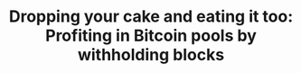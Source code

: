 ---
layout: talk
header-img: "img/index-bg.jpg"
title: "Dropping your cake and eating it too: Profiting in Bitcoin pools by withholding blocks"
speakers:
  - display_name: Loi Luu
    link_name: Loi Luu
description:
  - In this talk I will present an attack in Bitcoin pooled mining namely Block Withholding (BWH) attack, which allows dishonest miners to gain more reward that they should do regardless of their computing power and the pool size. This is surprising since the earlier common intuition in Bitcoin community is that the BWH attack does not financially make sense.

  - To the best of my knowledge, this is the first work that thoroughly studies the attack both analytically and empirically. 
language: Vietnamese
start_time: "13:00"
---